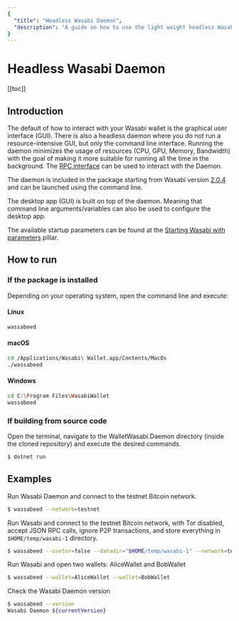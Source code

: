 ```yaml
---
{
  "title": "Headless Wasabi Daemon",
  "description": "A guide on how to use the light weight headless Wasabi daemon. This is the Wasabi documentation, an archive of knowledge about the open-source, non-custodial and privacy-focused Bitcoin wallet for desktop."
}
---
```


# Headless Wasabi Daemon

[[toc]]

## Introduction

The default of how to interact with your Wasabi wallet is the graphical user interface (GUI).
There is also a headless daemon where you do not run a resource-intensive GUI, but only the command line interface.
Running the daemon minimizes the usage of resources (CPU, GPU, Memory, Bandwidth) with the goal of making it more suitable for running all the time in the background.
The [RPC interface](/using-wasabi/RPC.md) can be used to interact with the Daemon.

The daemon is included in the package starting from Wasabi version [2.0.4](https://github.com/zkSNACKs/WalletWasabi/releases/tag/v2.0.4) and can be launched using the command line.

The desktop app (GUI) is built on top of the daemon.
Meaning that command line arguments/variables can also be used to configure the desktop app.

The available startup parameters can be found at the [Starting Wasabi with parameters](/using-wasabi/StartupParameters.md) pillar.

## How to run

### If the package is installed

Depending on your operating system, open the command line and execute:

#### Linux

```bash
wassabeed
```

#### macOS

```bash
cd /Applications/Wasabi\ Wallet.app/Contents/MacOs
./wassabeed
```

#### Windows

```bash
cd C:\Program Files\WasabiWallet
wassabeed
```

### If building from source code

Open the terminal, navigate to the WalletWasabi.Daemon directory (inside the cloned repository) and execute the desired commands.

```bash
$ dotnet run
```

## Examples

Run Wasabi Daemon and connect to the testnet Bitcoin network.

```bash
$ wassabeed --network=testnet
```

Run Wasabi and connect to the testnet Bitcoin network, with Tor disabled, accept JSON RPC calls, ignore P2P transactions, and store everything in `$HOME/temp/wasabi-1` directory.

```bash
$ wassabeed --usetor=false --datadir="$HOME/temp/wasabi-1" --network=testnet --jsonrpcserverenabled=true --blockonly=true
```

Run Wasabi and open two wallets: AliceWallet and BobWallet

```bash
$ wassabeed --wallet=AliceWallet --wallet=BobWallet
```

Check the Wasabi Daemon version

```bash
$ wassabeed --version
Wasabi Daemon ${currentVersion}
```
